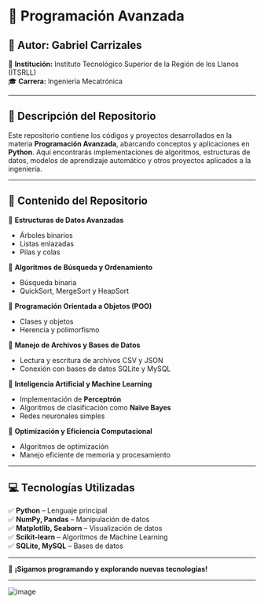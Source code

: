 # 🚀 **Programación Avanzada**  

## 📌 **Autor:** Gabriel Carrizales  
📍 **Institución:** Instituto Tecnológico Superior de la Región de los Llanos (ITSRLL)  
🎓 **Carrera:** Ingeniería Mecatrónica  

---

## 📖 **Descripción del Repositorio**  
Este repositorio contiene los códigos y proyectos desarrollados en la materia **Programación Avanzada**, abarcando conceptos y aplicaciones en **Python**. Aquí encontrarás implementaciones de algoritmos, estructuras de datos, modelos de aprendizaje automático y otros proyectos aplicados a la ingeniería.  

---

## 📂 **Contenido del Repositorio**  

🔹 **Estructuras de Datos Avanzadas**  
- Árboles binarios  
- Listas enlazadas  
- Pilas y colas  

🔹 **Algoritmos de Búsqueda y Ordenamiento**  
- Búsqueda binaria  
- QuickSort, MergeSort y HeapSort  

🔹 **Programación Orientada a Objetos (POO)**  
- Clases y objetos  
- Herencia y polimorfismo  

🔹 **Manejo de Archivos y Bases de Datos**  
- Lectura y escritura de archivos CSV y JSON  
- Conexión con bases de datos SQLite y MySQL  

🔹 **Inteligencia Artificial y Machine Learning**  
- Implementación de **Perceptrón**  
- Algoritmos de clasificación como **Naïve Bayes**  
- Redes neuronales simples  

🔹 **Optimización y Eficiencia Computacional**  
- Algoritmos de optimización  
- Manejo eficiente de memoria y procesamiento  

---

## 💻 **Tecnologías Utilizadas**  
✅ **Python** – Lenguaje principal  
✅ **NumPy, Pandas** – Manipulación de datos  
✅ **Matplotlib, Seaborn** – Visualización de datos  
✅ **Scikit-learn** – Algoritmos de Machine Learning  
✅ **SQLite, MySQL** – Bases de datos  

---


🚀 **¡Sigamos programando y explorando nuevas tecnologías!**  

---


![image](https://github.com/user-attachments/assets/44692bb6-525e-4351-b74e-da3e29d9e2d1)

